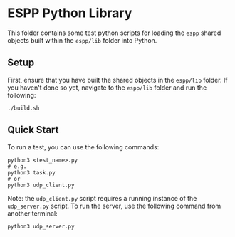 # ESPP Python Library

This folder contains some test python scripts for loading the `espp` shared
objects built within the `espp/lib` folder into Python.

## Setup

First, ensure that you have built the shared objects in the `espp/lib` folder.
If you haven't done so yet, navigate to the `espp/lib` folder and run the
following:

```console
./build.sh
```

## Quick Start

To run a test, you can use the following commands:

```console
python3 <test_name>.py
# e.g.
python3 task.py
# or 
python3 udp_client.py
``` 

Note: the `udp_client.py` script requires a running instance of the
`udp_server.py` script. To run the server, use the following command from
another terminal:

```console
python3 udp_server.py
```

